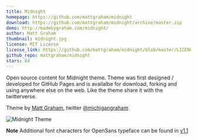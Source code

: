 ```yaml
---
title: Midnight
homepage: https://github.com/mattgraham/midnight
download: https://github.com/mattgraham/midnight/archive/master.zip
demo: http://madebygraham.com/midnight/
author: Matt Graham
thumbnail: midnight.jpg
license: MIT License
license_link: https://github.com/mattgraham/midnight/blob/master/LICENCE
github_repo: mattgraham/midnight
stars: 84
---
```


Open source content for Midnight theme. Theme was first designed /
developed for GitHub Pages and is availalbe for download, forking and
using anywhere else on the web. Like the theme share it with the
twitterverse.

Theme by [Matt Graham](http://madebygraham.com), twitter
[@michigangraham](http://twitter.com/#!/michigangraham)

![Midnight Theme](http://f.cl.ly/items/2G0Q031t2K3h0F2i3V1E/Screen%20Shot%202012-12-25%20at%208.38.55%20AM.png)

**Note** Additional font characters for OpenSans typeface can be found
in [v1.1](https://github.com/mattgraham/midnight/archive/v1.1.zip)

